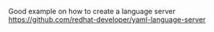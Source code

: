 Good example on how to create a language server 
https://github.com/redhat-developer/yaml-language-server

